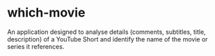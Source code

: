 # which-movie
An application designed to analyse details (comments, subtitles, title, description) of a YouTube Short and identify the name of the movie or series it references.
